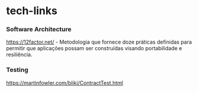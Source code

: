 # tech-links

### Software Architecture
https://12factor.net/ - Metodologia que fornece doze práticas definidas para permitir que aplicações possam ser construídas visando portabilidade e resiliência.


### Testing
https://martinfowler.com/bliki/ContractTest.html
